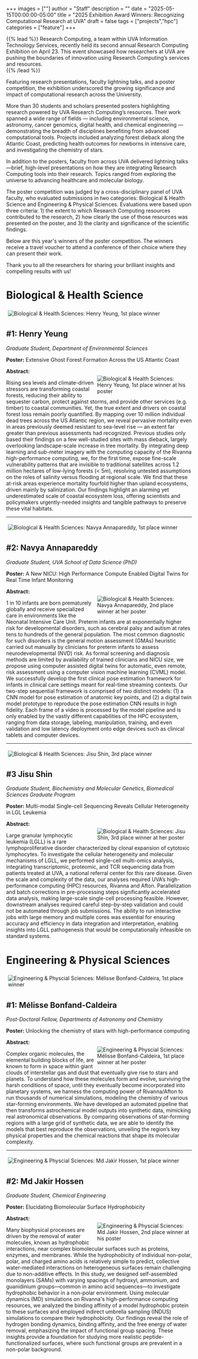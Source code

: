 +++
images = [""]
author = "Staff"
description = ""
date = "2025-05-15T00:00:00-05:00"
title = "2025 Exhibition Award Winners: Recognizing Computational Research at UVA"
draft = false
tags = ["projects","hpc"]
categories = ["feature"]
+++

{{% lead %}}
Research Computing, a team within UVA Information Technology Services, recently held its second annual Research Computing Exhibition on April 23. This event showcased how researchers at UVA are pushing the boundaries of innovation using Research Computing’s services and resources.  
{{% /lead %}}

Featuring research presentations, faculty lightning talks, and a poster competition, the exhibition underscored the growing significance and impact of computational research across the University. 

More than 30 students and scholars presented posters highlighting research powered by UVA Research Computing’s resources. Their work spanned a wide range of fields — including environmental science, astronomy, cancer genomics, digital health, and chemical engineering — demonstrating the breadth of disciplines benefiting from advanced computational tools. Projects included analyzing forest dieback along the Atlantic Coast, predicting health outcomes for newborns in intensive care, and investigating the chemistry of stars. 

In addition to the posters, faculty from across UVA delivered lightning talks—brief, high-level presentations on how they are integrating Research Computing tools into their research. Topics ranged from exploring the universe to advancing healthcare and molecular biology. 

The poster competition was judged by a cross-disciplinary panel of UVA faculty, who evaluated submissions in two categories: Biological & Health Science and Engineering & Physical Sciences. Evaluations were based upon three criteria: 1) the extent to which Research Computing resources contributed to the research, 2) how clearly the use of those resources was presented on the poster, and 3) the clarity and significance of the scientific findings. 

Below are this year's winners of the poster competition. The winners receive a travel voucher to attend a conference of their choice where they can present their work.  

Thank you to all the researchers for sharing your brilliant insights and compelling results with us!

# Biological & Health Science 

<img src="/images/2025-04-rcexhibition/HenryYeungFirstPlaceWinner.png" alt="Biological & Health Sciences: Henry Yeung, 1st place winner " align="center" style="max-width:100%;padding:5px;">

## #1: Henry Yeung
 
*Graduate Student, Department of Environmental Sciences*

**Poster:** Extensive Ghost Forest Formation Across the US Atlantic Coast 

**Abstract:**
<img src="/images/2025-04-rcexhibition/HenryYeungatPoster.jpg" alt="Biological & Health Sciences: Henry Yeung, 1st place winner at his poster" style="max-width:50%;padding:5px;padding-top:20px;float:right;">

Rising sea levels and climate-driven stressors are transforming coastal forests, reducing their ability to sequester carbon, protect against storms, and provide other services (e.g. timber) to coastal communities. Yet, the true extent and drivers on coastal forest loss remain poorly quantified. By mapping over 10 million individual dead trees across the US Atlantic region, we reveal pervasive mortality even in areas previously deemed resistant to sea-level rise –– an extent far greater than previous assessments had recognized. Previous studies only based their findings on a few well-studied sites with mass dieback, largely overlooking landscape-scale increase in tree mortality. By integrating deep learning and sub-meter imagery with the computing capacity of the Rivanna high-performance computing, we, for the first time, expose fine-scale vulnerability patterns that are invisible to traditional satellites across 1.2 million hectares of low-lying forests (< 5m), resolving untested assumptions on the roles of salinity versus flooding at regional scale. We find that these at-risk areas experience mortality fourfold higher than upland ecosystems, driven mainly by salinization. Our findings highlight an alarming yet underestimated scale of coastal ecosystem loss, offering scientists and policymakers urgently-needed insights and tangible pathways to preserve these vital habitats. 

--- 

<img src="/images/2025-04-rcexhibition/NavyaAnnapareddySecondPlaceWinner.png" alt="Biological & Health Sciences: Navya Annapareddy, 1st place winner " align="center" style="max-width:100%;padding:5px;">

## #2: Navya Annapareddy

*Graduate Student, UVA School of Data Science (PhD)* 

**Poster:** A New NICU: High Performance Compute Enabled Digital Twins for Real Time Infant Monitoring 

**Abstract:** 
<img src="/images/2025-04-rcexhibition/NavyaAnnapareddyatPoster.jpg" alt="Biological & Health Sciences: Navya Annapareddy, 2nd place winner at her poster" style="max-width:50%;padding:5px;padding-top:20px;float:right;">

1 in 10 infants are born prematurely globally and receive specialized care in environments like the Neonatal Intensive Care Unit. Preterm infants are at exponentially higher risk for developmental disorders, such as cerebral palsy and autism at rates tens to hundreds of the general population. The most common diagnostic for such disorders is the general motion assessment (GMAs) heuristic carried out manually by clinicians for preterm infants to assess neurodevelopmental (NVD) risk. As formal screening and diagnosis methods are limited by availability of trained clinicians and NICU size, we propose using computer assisted digital twins for automatic, even remote, risk assessment using a computer vision machine learning (CVML) model. We successfully develop the first clinical pose estimation framework for infants in clinical care settings meant for real-time streaming contexts. Our two-step sequential framework is comprised of two distinct models: (1) a CNN model for pose estimation of anatomic key points, and (2) a digital twin model prototype to reproduce the pose estimation CNN results in high fidelity. Each frame of a video is processed by the model pipeline and is only enabled by the vastly different capabilities of the HPC ecosystem, ranging from data storage, labeling, manipulation, training, and even validation and low latency deployment onto edge devices such as clinical tablets and computer devices. 

---

<img src="/images/2025-04-rcexhibition/JisuShinThirdPlaceWinner.png" alt="Biological & Health Sciences: Jisu Shin, 3rd place winner " align="center" style="max-width:100%;padding:5px;">

## #3 Jisu Shin

*Graduate Student, Biochemistry and Molecular Genetics, Biomedical Sciences Graduate Program* 

**Poster:** Multi-modal Single-cell Sequencing Reveals Cellular Heterogeneity in LGL Leukemia 

**Abstract:** 
<img src="/images/2025-04-rcexhibition/JisuShinatPoster.jpg" alt="Biological & Health Sciences: Jisu Shin, 3rd place winner at her poster" style="max-width:50%;padding:5px;padding-top:20px;float:right;">

Large granular lymphocytic leukemia (LGLL) is a rare lymphoproliferative disorder characterized by clonal expansion of cytotoxic lymphocytes. To investigate the cellular heterogeneity and molecular mechanisms of LGLL, we performed single-cell multi-omics analysis, integrating transcriptomic, proteomic, and TCR sequencing data from patients treated at UVA, a national referral center for this rare disease. Given the scale and complexity of the data, our analyses required UVA’s high-performance computing (HPC) resources, Rivanna and Afton. Parallelization and batch corrections in pre-processing steps significantly accelerated data analysis, making large-scale single-cell processing feasible. However, downstream analyses required careful step-by-step validation and could not be automated through job submissions. The ability to run interactive jobs with large memory and multiple cores was essential for ensuring accuracy and efficiency in data integration and interpretation, enabling insights into LGLL pathogenesis that would be computationally infeasible on standard systems. 

# Engineering & Physical Sciences 

<img src="/images/2025-04-rcexhibition/MelisseBonfandCaldeiraFirstPlaceWinner.png" alt="Engineering & Physcial Sciences: Mélisse Bonfand-Caldeira, 1st place winner " align="center" style="max-width:100%;padding:5px;">

## #1: Mélisse Bonfand-Caldeira

*Post-Doctoral Fellow, Departments of Astronomy and Chemistry* 

**Poster:** Unlocking the chemistry of stars with high-performance computing 

**Abstract:** 
<img src="/images/2025-04-rcexhibition/MelisseBonfandCaldeiraatPoster.jpg" alt="Engineering & Physcial Sciences: Mélisse Bonfand-Caldeira, 1st place winner at her poster" style="max-width:50%;padding:5px;padding-top:20px;float:right;">

Complex organic molecules, the elemental building blocks of life, are known to form in space within giant clouds of interstellar gas and dust that eventually give rise to stars and planets. To understand how these molecules form and evolve, surviving the harsh conditions of space, until they eventually become incorporated into planetary systems, we harness the computing power of Rivanna/Afton to run thousands of numerical simulations, modeling the chemistry of various star-forming environments. We have developed an automated pipeline that then transforms astrochemical model outputs into synthetic data, mimicking real astronomical observations. By comparing observations of star-forming regions with a large grid of synthetic data, we are able to identify the models that best reproduce the observations, unveiling the region’s key physical properties and the chemical reactions that shape its molecular complexity. 

---

<img src="/images/2025-04-rcexhibition/MdJakirHossenSecondPlaceWinner.png" alt="Engineering & Physcial Sciences: Md Jakir Hossen, 1st place winner " align="center" style="max-width:100%;padding:5px;">

## #2: Md Jakir Hossen

*Graduate Student, Chemical Engineering* 

**Poster:** Elucidating Biomolecular Surface Hydrophobicity 

**Abstract:** 
<img src="/images/2025-04-rcexhibition/MdJakirHossenatPoster.jpg" alt="Engineering & Physcial Sciences: Md Jakir Hossen, 2nd place winner at his poster" style="max-width:50%;padding:5px;padding-top:20px;float:right;">

Many biophysical processes are driven by the removal of water molecules, known as hydrophobic interactions, near complex biomolecular surfaces such as proteins, enzymes, and membranes. While the hydrophobicity of individual non-polar, polar, and charged amino acids is relatively simple to predict, collective water-mediated interactions on heterogeneous surfaces remain challenging due to non-additive effects. In this study, we designed self-assembled monolayers (SAMs) with varying spacings of hydroxyl, ammonium, and guanidinium groups—common in amino acid sequences—to investigate hydrophobic behavior in a non-polar environment. Using molecular dynamics (MD) simulations on Rivanna's high-performance computing resources, we analyzed the binding affinity of a model hydrophobic protein to these surfaces and employed indirect umbrella sampling (INDUS) simulations to compare their hydrophobicity. Our findings reveal the role of hydrogen bonding dynamics, binding affinity, and the free energy of water removal, emphasizing the impact of functional group spacing. These insights provide a foundation for studying more realistic peptide-functionalized surfaces, where such functional groups are prevalent in a non-polar background. 